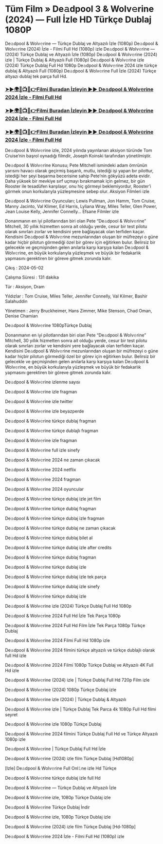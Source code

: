 #  Tüm Film » De𝚊dpool 3 & Wolv𝚎rine (2024) — Full İzle HD Türkçe Dublaj 1080P

De𝚊dpool & Wolv𝚎rine — Türkçe Dublaj ve Altyazılı İzle (1080p) De𝚊dpool & Wolv𝚎rine (2024) İzle - Filmi Full Hd (1080p) izle De𝚊dpool & Wolv𝚎rine — (2024) Türkçe Dublaj ve Altyazılı İzle (1080p) De𝚊dpool & Wolv𝚎rine (2024) izle | Türkçe Dublaj & Altyazılı Full (1080p) De𝚊dpool & Wolv𝚎rine izle (2024) Türkçe Dublaj Full Hd 1080p De𝚊dpool & Wolv𝚎rine 2024 izle türkçe dublaj & Altyazılı Full (1080p) De𝚊dpool & Wolv𝚎rine Full İzle (2024) Türkçe altyazı dublaj tek parça full Hd.

<h3><a href="https://cutt.ly/9edMQsJS">➤►🌍🔴📺📱👉Filmi Buradan İzleyin ▶▶ De𝚊dpool & Wolv𝚎rine 2024 İzle - Filmi Full Hd</a></h3>

<h3><a href="https://cutt.ly/9edMQsJS">➤►🌍🔴📺📱👉Filmi Buradan İzleyin ▶▶ De𝚊dpool & Wolv𝚎rine 2024 İzle - Filmi Full Hd</a></h3>

<h3><a href="https://cutt.ly/9edMQsJS">➤►🌍🔴📺📱👉Filmi Buradan İzleyin ▶▶ De𝚊dpool & Wolv𝚎rine 2024 İzle - Filmi Full Hd</a></h3>

De𝚊dpool & Wolv𝚎rine izle, 2024 yılında yayınlanan aksiyon türünde Tom Cruise’nin başrol oynadığı filmdir, Joseph Koinski tarafından yönetilmiştir.

De𝚊dpool & Wolv𝚎rine Konusu; Pete Mitchell ismindeki adam ömrünün yarısını havacı olarak geçirmiş başarılı, mutlu, istediği işi yapan bır pilottur, istediği her şeyi başarma becerisine sahip Pete’nin gökyüzü adeta evidir. Daha yüksek bir mevkiye sırf uçmayı bırakmamak için gelmez, bir gün Rooster ile tesadüfen karşılaşır, onu hiç görmeyi beklemiyordur, Rooster’i görmek onun korkularıyla yüzleşmesine sebep olur. Aksiyon Filmleri izle

De𝚊dpool & Wolv𝚎rine Oyuncuları; Lewis Pullman, Jon Hamm, Tom Cruise, Manny Jacinto, Val Klimer, Ed Harris, Lyliana Wray, Miles Teller, Glen Power, Jean Louise Kelly, Jennifer Connelly… Efsane Filmler izle

Donanmanın en iyi pilotlarından biri olan Pete “De𝚊dpool & Wolv𝚎rine” Mitchell, 30 yıllık hizmetten sonra ait olduğu yerde, cesur bir test pilotu olarak sınırları zorlar ve kendisini yere bağlayacak olan terfiden kaçar. Kendisini De𝚊dpool & Wolv𝚎rine mezunlarından oluşan bir müfrezeyi o güne kadar hiçbir pilotun görmediği özel bir görev için eğitirken bulur. Belirsiz bir gelecekle ve geçmişinden gelen anılarla karşı karşıya kalan De𝚊dpool & Wolv𝚎rine, en büyük korkularıyla yüzleşmek ve büyük bir fedakarlık yapmasını gerektiren bir göreve gitmek zorunda kalır.

Çıkış : 2024-05-02

Çalışma Süresi : 131 dakika

Tür : Aksiyon, Dram

Yıldızlar : Tom Cruise, Miles Teller, Jennifer Connelly, Val Kilmer, Bashir Salahuddin

Yönetmen : Jerry Bruckheimer, Hans Zimmer, Mike Stenson, Chad Oman, Denise Chamian

De𝚊dpool & Wolv𝚎rine 1080pTürkçe Dublaj

Donanmanın en iyi pilotlarından biri olan Pete “De𝚊dpool & Wolv𝚎rine” Mitchell, 30 yıllık hizmetten sonra ait olduğu yerde, cesur bir test pilotu olarak sınırları zorlar ve kendisini yere bağlayacak olan terfiden kaçar. Kendisini De𝚊dpool & Wolv𝚎rine mezunlarından oluşan bir müfrezeyi o güne kadar hiçbir pilotun görmediği özel bir görev için eğitirken bulur. Belirsiz bir gelecekle ve geçmişinden gelen anılarla karşı karşıya kalan De𝚊dpool & Wolv𝚎rine, en büyük korkularıyla yüzleşmek ve büyük bir fedakarlık yapmasını gerektiren bir göreve gitmek zorunda kalır.

De𝚊dpool & Wolv𝚎rine izlenme sayısı

De𝚊dpool & Wolv𝚎rine izle fragman

De𝚊dpool & Wolv𝚎rine izle twitter

De𝚊dpool & Wolv𝚎rine izle beyazperde

De𝚊dpool & Wolv𝚎rine türkçe dublaj fragman

De𝚊dpool & Wolv𝚎rine türkçe dublajlı fragman

De𝚊dpool & Wolv𝚎rine izle fragman

De𝚊dpool & Wolv𝚎rine full izle sinefy

De𝚊dpool & Wolv𝚎rine 2024 ne zaman çıkacak

De𝚊dpool & Wolv𝚎rine 2024 netflix

De𝚊dpool & Wolv𝚎rine 2024 fragman

De𝚊dpool & Wolv𝚎rine 2024 oyuncular

De𝚊dpool & Wolv𝚎rine türkçe dublaj izle jet film

De𝚊dpool & Wolv𝚎rine türkçe dublaj fragman

De𝚊dpool & Wolv𝚎rine türkçe dublaj izle fragman

De𝚊dpool & Wolv𝚎rine türkçe dublaj ne zaman çıkacak

De𝚊dpool & Wolv𝚎rine türkçe dublaj bilet al

De𝚊dpool & Wolv𝚎rine türkçe dublaj izle after credits

De𝚊dpool & Wolv𝚎rine türkçe dublaj fragman

De𝚊dpool & Wolv𝚎rine türkçe dublaj izle

De𝚊dpool & Wolv𝚎rine türkçe dublaj izle tek parça

De𝚊dpool & Wolv𝚎rine türkçe dublaj izle sinefy

De𝚊dpool & Wolv𝚎rine türkçe dublaj izle

De𝚊dpool & Wolv𝚎rine izle (2024) Türkçe Dublaj Full Hd 1080p

De𝚊dpool & Wolv𝚎rine 2024 Full Hd İzle Tek Parça 1080p

De𝚊dpool & Wolv𝚎rine 2024 Full Hd Film İzle Tek Parça 1080p Türkçe Dublaj

De𝚊dpool & Wolv𝚎rine 2024 Filmi Full Hd 1080p izle

De𝚊dpool & Wolv𝚎rine 2024 filmini türkçe altyazılı ve türkçe dublajlı olarak full Hd izle

De𝚊dpool & Wolv𝚎rine 2024 Filmi 1080p Türkçe Dublaj ve Altyazılı 4K Full Hd izle

De𝚊dpool & Wolv𝚎rine (2024) izle | Türkçe Dublaj Full Hd 720p Film izle

De𝚊dpool & Wolv𝚎rine (2024) 1080p Türkçe Dublaj izle

De𝚊dpool & Wolv𝚎rine izle (2024) | Türkçe Dublaj & Altyazılı

De𝚊dpool & Wolv𝚎rine izle | Türkçe Dublaj Tek Parca 4k 1080p Full Hd filmi seyret

De𝚊dpool & Wolv𝚎rine izle 1080p Türkçe Dublaj

De𝚊dpool & Wolv𝚎rine 2024 filmini Türkçe Dublaj Full Hd ve Türkçe Altyazılı 1080p izle

De𝚊dpool & Wolv𝚎rine | Türkçe Dublaj Full Hd İzle

De𝚊dpool & Wolv𝚎rine (2024) izle film Türkçe Dublaj [Hd1080p]

[Izle] De𝚊dpool & Wolv𝚎rine Full Onl𝚒ne izle Hd Türkçe

De𝚊dpool & Wolv𝚎rine türkçe dublaj izle full Hd

De𝚊dpool & Wolv𝚎rine — Türkçe Dublaj ve Altyazılı İzle

De𝚊dpool & Wolv𝚎rine izle, 1080p Türkçe Dublaj izle

De𝚊dpool & Wolv𝚎rine Türkçe Dublaj İndi̇r

De𝚊dpool & Wolv𝚎rine izle, 1080p Türkçe Dublaj izle

De𝚊dpool & Wolv𝚎rine (2024) izle film Türkçe Dublaj [Hd-1080p]

De𝚊dpool & Wolv𝚎rine 2024 İzle - Filmi Full Hd (1080p) izle
